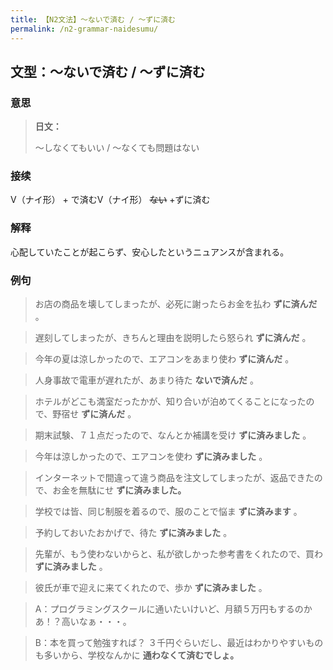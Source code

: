 ```yaml
---
title: 【N2文法】〜ないで済む / 〜ずに済む
permalink: /n2-grammar-naidesumu/
---
```


## 文型：〜ないで済む / 〜ずに済む

### 意思

> **日文：**
> 
> 〜しなくてもいい / 〜なくても問題はない


### 接续

V（ナイ形） + で済むV（ナイ形） ~~ない~~ +ずに済む

### 解释

心配していたことが起こらず、安心したというニュアンスが含まれる。

### 例句

> お店の商品を壊してしまったが、必死に謝ったらお金を払わ **ずに済んだ** 。

> 遅刻してしまったが、きちんと理由を説明したら怒られ **ずに済んだ** 。

> 今年の夏は涼しかったので、エアコンをあまり使わ **ずに済んだ** 。

> 人身事故で電車が遅れたが、あまり待た **ないで済んだ** 。

> ホテルがどこも満室だったかが、知り合いが泊めてくることになったので、野宿せ **ずに済んだ** 。

> 期末試験、７１点だったので、なんとか補講を受け **ずに済みました** 。

> 今年は涼しかったので、エアコンを使わ **ずに済みました** 。

> インターネットで間違って違う商品を注文してしまったが、返品できたので、お金を無駄にせ **ずに済みました。**

> 学校では皆、同じ制服を着るので、服のことで悩ま **ずに済みます** 。

> 予約しておいたおかげで、待た **ずに済みました** 。

> 先輩が、もう使わないからと、私が欲しかった参考書をくれたので、買わ **ずに済みました** 。

> 彼氏が車で迎えに来てくれたので、歩か **ずに済みました** 。

> A：プログラミングスクールに通いたいけいど、月額５万円もするのかあ！？高いなぁ・・・。

> B：本を買って勉強すれば？ ３千円ぐらいだし、最近はわかりやすいものも多いから、学校なんかに **通わなくて済むでしょ。**

